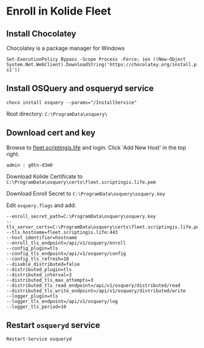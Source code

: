 # Enroll in Kolide Fleet

## Install Chocolatey
Chocolatey is a package manager for Windows

`Set-ExecutionPolicy Bypass -Scope Process -Force; iex ((New-Object System.Net.WebClient).DownloadString('https://chocolatey.org/install.ps1'))`


## Install OSQuery and osqueryd service
`choco install osquery --params="/InstallService"`

Root directory: `C:\ProgramData\osquery\`

## Download cert and key
Browse to [fleet.scriptingis.life]("https://fleet.scriptingis.life") and login. Click 'Add New Host' in the top right.

`admin : g0tn-d3m0`

Download Kolide Certificate to `C:\ProgramData\osquery\certs\fleet.scriptingis.life.pem`

Download Enroll Secret to `C:\ProgramData\osquery\osquery.key`

Edit `osquery.flags` and add:
```
--enroll_secret_path=C:\ProgramData\osquery\osquery.key
--tls_server_certs=C:\ProgramData\osquery\certs\fleet.scriptingis.life.pem
--tls_hostname=fleet.scriptingis.life:443
--host_identifier=hostname
--enroll_tls_endpoint=/api/v1/osquery/enroll
--config_plugin=tls
--config_tls_endpoint=/api/v1/osquery/config
--config_tls_refresh=10
--disable_distributed=false
--distributed_plugin=tls
--distributed_interval=3
--distributed_tls_max_attempts=3
--distributed_tls_read_endpoint=/api/v1/osquery/distributed/read
--distributed_tls_write_endpoint=/api/v1/osquery/distributed/write
--logger_plugin=tls
--logger_tls_endpoint=/api/v1/osquery/log
--logger_tls_period=10
  ```
  
  ## Restart `osqueryd` service
`Restart-Service osqueryd`
